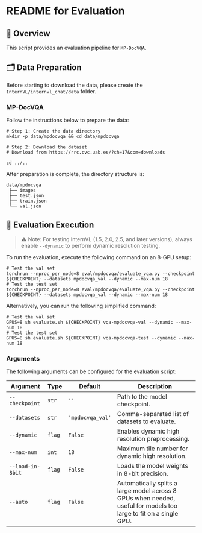 # README for Evaluation

## 🌟 Overview

This script provides an evaluation pipeline for `MP-DocVQA`.

## 🗂️ Data Preparation

Before starting to download the data, please create the `InternVL/internvl_chat/data` folder.

### MP-DocVQA

Follow the instructions below to prepare the data:

```shell
# Step 1: Create the data directory
mkdir -p data/mpdocvqa && cd data/mpdocvqa

# Step 2: Download the dataset
# Download from https://rrc.cvc.uab.es/?ch=17&com=downloads

cd ../..
```

After preparation is complete, the directory structure is:

```shell
data/mpdocvqa
 ├── images
 ├── test.json
 ├── train.json
 └── val.json
```

## 🏃 Evaluation Execution

> ⚠️ Note: For testing InternVL (1.5, 2.0, 2.5, and later versions), always enable `--dynamic` to perform dynamic resolution testing.

To run the evaluation, execute the following command on an 8-GPU setup:

```shell
# Test the val set
torchrun --nproc_per_node=8 eval/mpdocvqa/evaluate_vqa.py --checkpoint ${CHECKPOINT} --datasets mpdocvqa_val --dynamic --max-num 18
# Test the test set
torchrun --nproc_per_node=8 eval/mpdocvqa/evaluate_vqa.py --checkpoint ${CHECKPOINT} --datasets mpdocvqa_val --dynamic --max-num 18
```

Alternatively, you can run the following simplified command:

```shell
# Test the val set
GPUS=8 sh evaluate.sh ${CHECKPOINT} vqa-mpdocvqa-val --dynamic --max-num 18
# Test the test set
GPUS=8 sh evaluate.sh ${CHECKPOINT} vqa-mpdocvqa-test --dynamic --max-num 18
```

### Arguments

The following arguments can be configured for the evaluation script:

| Argument         | Type   | Default          | Description                                                                                                       |
| ---------------- | ------ | ---------------- | ----------------------------------------------------------------------------------------------------------------- |
| `--checkpoint`   | `str`  | `''`             | Path to the model checkpoint.                                                                                     |
| `--datasets`     | `str`  | `'mpdocvqa_val'` | Comma-separated list of datasets to evaluate.                                                                     |
| `--dynamic`      | `flag` | `False`          | Enables dynamic high resolution preprocessing.                                                                    |
| `--max-num`      | `int`  | `18`             | Maximum tile number for dynamic high resolution.                                                                  |
| `--load-in-8bit` | `flag` | `False`          | Loads the model weights in 8-bit precision.                                                                       |
| `--auto`         | `flag` | `False`          | Automatically splits a large model across 8 GPUs when needed, useful for models too large to fit on a single GPU. |

